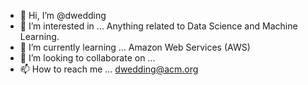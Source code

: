 - 👋 Hi, I’m @dwedding
- 👀 I’m interested in ...
Anything related to Data Science and Machine Learning.
- 🌱 I’m currently learning ...
Amazon Web Services (AWS)
- 💞️ I’m looking to collaborate on ...
- 📫 How to reach me ...
dwedding@acm.org

<!---
dwedding/dwedding is a ✨ special ✨ repository because its `README.md` (this file) appears on your GitHub profile.
You can click the Preview link to take a look at your changes.
--->
